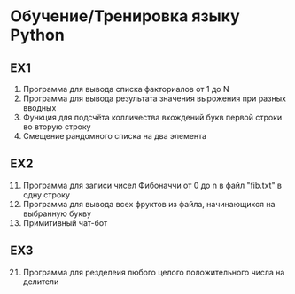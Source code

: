 # Обучение/Тренировка языку Python

## EX1
001. Программа для вывода списка факториалов от 1 до N
002. Программа для вывода результата значения вырожения при разных вводных
003. Функция для подсчёта колличества вхождений букв первой строки во вторую строку
004. Смещение рандомного списка на два элемента
## EX2
011. Программа для записи чисел Фибоначчи от 0 до n в файл "fib.txt" в одну строку
012. Программа для вывода всех фруктов из файла, начинающихся на выбранную букву
013. Примитивный чат-бот 
## EX3
021. Программа для резделеия любого целого положительного числа на делители
